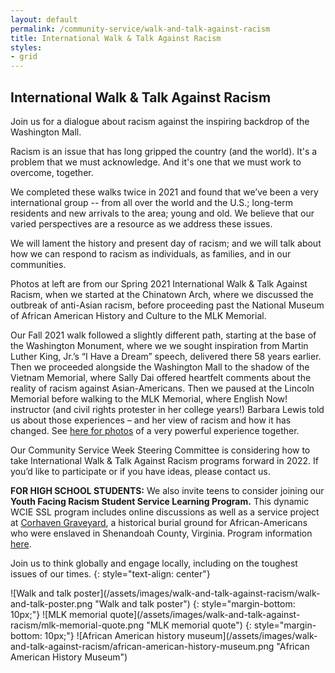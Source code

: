 ```yaml
---
layout: default
permalink: /community-service/walk-and-talk-against-racism
title: International Walk & Talk Against Racism
styles:
- grid
---
```

<section markdown="1">

## International Walk & Talk Against Racism

Join us for a dialogue about racism against the inspiring backdrop of the Washington Mall.

Racism is an issue that has long gripped the country (and the world). It's a problem that we must acknowledge. And it's one that we must work to overcome, together.

We completed these walks twice in 2021 and found that we’ve been a very international group -- from all over the world and the U.S.; long-term residents and new arrivals to the area; young and old. We believe that our varied perspectives are a resource as we address these issues.

We will lament the history and present day of racism; and we will talk about how we can respond to racism as individuals, as families, and in our communities.

Photos at left are from our Spring 2021 International Walk & Talk Against Racism, when we started at the Chinatown Arch, where we discussed the outbreak of anti-Asian racism, before proceeding past the National Museum of African American History and Culture to the MLK Memorial.

Our Fall 2021 walk followed a slightly different path, starting at the base of the Washington Monument, where we we sought inspiration from Martin Luther King, Jr.’s “I Have a Dream” speech, delivered there 58 years earlier. Then we proceeded alongside the Washington Mall to the shadow of the Vietnam Memorial, where Sally Dai offered heartfelt comments about the reality of racism against Asian-Americans. Then we paused at the Lincoln Memorial before walking to the MLK Memorial, where English Now! instructor (and civil rights protester in her college years!) Barbara Lewis told us about those experiences – and her view of racism and how it has changed. See [here for photos](https://www.flickr.com/photos/englishnow/sets/72157720032530083/) of a very powerful experience together.

Our Community Service Week Steering Committee is considering how to take International Walk & Talk Against Racism programs forward in 2022. If you’d like to participate or if you have ideas, please contact us.

**FOR HIGH SCHOOL STUDENTS:** We also invite teens to consider joining our **Youth Facing Racism Student Service Learning Program.** This dynamic WCIE SSL program includes online discussions as well as a service project at [Corhaven Graveyard](http://www.corhavengraveyard.org/), a historical burial ground for African-Americans who were enslaved in Shenandoah County, Virginia. Program information [here](https://washingtoncie.org/community-service-and-ssl/).

Join us to think globally and engage locally, including on the toughest issues of our times.
{: style="text-align: center"}
</section>
<div class="callout" markdown="1">
![Walk and talk poster](/assets/images/walk-and-talk-against-racism/walk-and-talk-poster.png "Walk and talk poster")
{: style="margin-bottom: 10px;"}
![MLK memorial quote](/assets/images/walk-and-talk-against-racism/mlk-memorial-quote.png "MLK memorial quote")
{: style="margin-bottom: 10px;"}
![African American history museum](/assets/images/walk-and-talk-against-racism/african-american-history-museum.png "African American History Museum")
</div>
